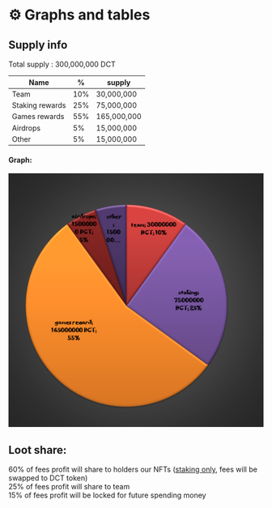 # ⚙ Graphs and tables

## Supply info

Total supply : 300,000,000 DCT

| Name            | %   | supply      |
| --------------- | --- | ----------- |
| Team            | 10% | 30,000,000  |
| Staking rewards | 25% | 75,000,000  |
| Games rewards   | 55% | 165,000,000 |
| Airdrops        | 5%  | 15,000,000  |
| Other           | 5%  | 15,000,000  |

#### Graph:

![Total supply](../.gitbook/assets/image.png)

## Loot share:

60% of fees profit will share to holders our NFTs ([staking only](staking.md), fees will be swapped to DCT token)\
25% of fees profit will share to team\
15% of fees profit will be locked for future spending money&#x20;
